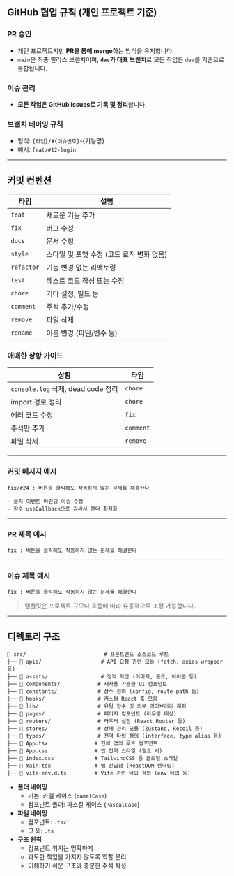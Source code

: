 ## GitHub 협업 규칙 (개인 프로젝트 기준)

### PR 승인

-   개인 프로젝트지만 **PR을 통해 merge**하는 방식을 유지합니다.
-   `main`은 최종 릴리스 브랜치이며, **`dev`가 대표 브랜치**로 모든 작업은 `dev`를 기준으로 통합됩니다.

### 이슈 관리

-   **모든 작업은 GitHub Issues로 기록 및 정리**합니다.

### 브랜치 네이밍 규칙

-   형식: `{타입}/#{이슈번호}`-{기능명}
-   예시: `feat/#12-login`

---

## 커밋 컨벤션

| 타입       | 설명                                      |
| ---------- | ----------------------------------------- |
| `feat`     | 새로운 기능 추가                          |
| `fix`      | 버그 수정                                 |
| `docs`     | 문서 수정                                 |
| `style`    | 스타일 및 포맷 수정 (코드 로직 변화 없음) |
| `refactor` | 기능 변경 없는 리팩토링                   |
| `test`     | 테스트 코드 작성 또는 수정                |
| `chore`    | 기타 설정, 빌드 등                        |
| `comment`  | 주석 추가/수정                            |
| `remove`   | 파일 삭제                                 |
| `rename`   | 이름 변경 (파일/변수 등)                  |

### 애매한 상황 가이드

| 상황                               | 타입      |
| ---------------------------------- | --------- |
| `console.log` 삭제, dead code 정리 | `chore`   |
| import 경로 정리                   | `chore`   |
| 에러 코드 수정                     | `fix`     |
| 주석만 추가                        | `comment` |
| 파일 삭제                          | `remove`  |

---

### 커밋 메시지 예시

```
fix/#24 : 버튼을 클릭해도 작동하지 않는 문제를 해결한다

- 클릭 이벤트 바인딩 이슈 수정
- 함수 useCallback으로 감싸서 렌더 최적화
```

---

### PR 제목 예시

```
fix : 버튼을 클릭해도 작동하지 않는 문제를 해결한다
```

---

### 이슈 제목 예시

```
fix : 버튼을 클릭해도 작동하지 않는 문제를 해결한다
```

> 템플릿은 프로젝트 규모나 흐름에 따라 유동적으로 조정 가능합니다.

---

## 디렉토리 구조

```
📁 src/                         # 프론트엔드 소스코드 루트
├── 📁 apis/                   # API 요청 관련 모듈 (fetch, axios wrapper 등)
├── 📁 assets/                 # 정적 자산 (이미지, 폰트, 아이콘 등)
├── 📁 components/            # 재사용 가능한 UI 컴포넌트
├── 📁 constants/             # 상수 정의 (config, route path 등)
├── 📁 hooks/                 # 커스텀 React 훅 모음
├── 📁 lib/                   # 유틸 함수 및 외부 라이브러리 래퍼
├── 📁 pages/                 # 페이지 컴포넌트 (라우팅 대상)
├── 📁 routers/               # 라우터 설정 (React Router 등)
├── 📁 stores/                # 상태 관리 모듈 (Zustand, Recoil 등)
├── 📁 types/                 # 전역 타입 정의 (interface, type alias 등)
├── 📄 App.tsx               # 전체 앱의 루트 컴포넌트
├── 📄 App.css               # 앱 전역 스타일 (필요 시)
├── 📄 index.css             # TailwindCSS 등 글로벌 스타일
├── 📄 main.tsx              # 앱 진입점 (ReactDOM 렌더링)
├── 📄 vite-env.d.ts         # Vite 관련 타입 정의 (env 타입 등)
```

-   **폴더 네이밍**
    -   기본: 카멜 케이스 (`camelCase`)
    -   컴포넌트 폴더: 파스칼 케이스 (`PascalCase`)
-   **파일 네이밍**
    -   컴포넌트: `.tsx`
    -   그 외: `.ts`
-   **구조 원칙**
    -   컴포넌트 위치는 명확하게
    -   과도한 책임을 가지지 않도록 역할 분리
    -   이해하기 쉬운 구조와 충분한 주석 작성
